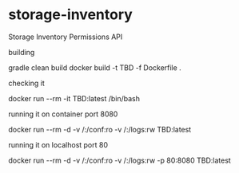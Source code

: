 # storage-inventory
Storage Inventory Permissions API 

building

gradle clean build
docker build -t TBD -f Dockerfile .

checking it

docker run --rm -it TBD:latest /bin/bash

running it on container port 8080

docker run --rm -d -v /:/conf:ro -v /:/logs:rw TBD:latest

running it on localhost port 80

docker run --rm -d -v /:/conf:ro -v /:/logs:rw -p 80:8080 TBD:latest
